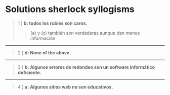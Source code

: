 # Solutions sherlock syllogisms

> 1 )
> __b: todos los rubíes son caros.__
> >(a) y (c) también son verdaderas aunque dan menos información
* * *

> 2 )
> __d: None of the above.__
* * *

> 3 )
> __b: Algunos errores de redondeo son un software informático deficiente.__
* * *

> 4 )
> __a: Algunos sitios web no son educativos.__
